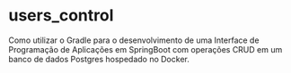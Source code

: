 # users_control
Como utilizar o Gradle para o desenvolvimento de uma Interface de Programação de Aplicações em SpringBoot com operações CRUD em um banco de dados Postgres hospedado no Docker.
